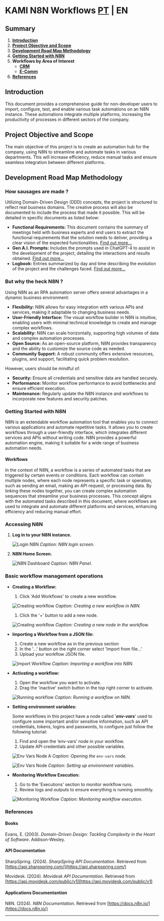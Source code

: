 # KAMI N8N Workflows [PT](README.md) | EN

## Summary

1. [**Introduction**](#introduction)
2. [**Project Objective and Scope**](#project-objective-and-scope)
3. [**Development Road Map Methodology**](#development-road-map-methodology)
4. [**Getting Started with N8N**](#getting-started-with-n8n)
5. **Workflows by Area of Interest**
    - [**CRM**](./modules/crm/main.md)
    - [**E-Comm**](./modules/ecomm/main.md)
6. [**References**](#references)

## Introduction

This document provides a comprehensive guide for non-developer users to import, configure, test, and enable various task automations on an N8N instance. These automations integrate multiple platforms, increasing the productivity of processes in different sectors of the company.

## Project Objective and Scope

The main objective of this project is to create an automation hub for the company, using N8N to streamline and automate tasks in various departments. This will increase efficiency, reduce manual tasks and ensure seamless integration between different platforms.

## Development Road Map Methodology

### How sausages are made ?

Utilizing Domain-Driven Design (DDD) concepts, the project is structured to reflect real business domains. The creative process will also be documented to include the process that made it possible. This will be detailed in specific documents as listed below:

- **Functional Requirements:** This document contains the summary of meetings held with business experts and end users to extract the functional requirements that the solution needs to deliver, providing a clear vision of the expected functionalities. [Find out more...](./requirements_analysis.md)
- **Gen A.I. Prompts:** Includes the prompts used in ChatGPT-4 to assist in the development of the project, detailing the interactions and results obtained. [Find out more...](./prompts-gpt.md)
- **Logbook:** Entries summarized by day and time describing the evolution of the project and the challenges faced. [Find out more...](./logbook.md)

### But why the heck N8N ?

Using N8N as an RPA automation server offers several advantages in a dynamic business environment:

- **Flexibility:** N8N allows for easy integration with various APIs and services, making it adaptable to changing business needs.
- **User-Friendly Interface:** The visual workflow builder in N8N is intuitive, enabling users with minimal technical knowledge to create and manage complex workflows.
- **Scalability:** N8N can scale horizontally, supporting high volumes of data and complex automation processes.
- **Open Source:** As an open-source platform, N8N provides transparency and the ability to customize the source code as needed.
- **Community Support:** A robust community offers extensive resources, plugins, and support, facilitating quick problem resolution.

However, users should be mindful of:

- **Security:** Ensure all credentials and sensitive data are handled securely.
- **Performance:** Monitor workflow performance to avoid bottlenecks and ensure efficient execution.
- **Maintenance:** Regularly update the N8N instance and workflows to incorporate new features and security patches.

### Getting Started with N8N

N8N is an extendable workflow automation tool that enables you to connect various applications and automate repetitive tasks. It allows you to create workflows through a user-friendly interface, which integrates different services and APIs without writing code. N8N provides a powerful automation engine, making it suitable for a wide range of business automation needs.

#### Workflows

In the context of N8N, a workflow is a series of automated tasks that are triggered by certain events or conditions. Each workflow can contain multiple nodes, where each node represents a specific task or operation, such as sending an email, making an API request, or processing data. By linking these nodes together, you can create complex automation sequences that streamline your business processes. This concept aligns with the automated tasks described in this document, where workflows are used to integrate and automate different platforms and services, enhancing efficiency and reducing manual effort.

### Accessing N8N

1. **Log in to your N8N instance.**

      ![Login N8N](./docs/assets/pictures/main/pic_01_n8n_login.png)
      *Caption: N8N login screen.*

2. **N8N Home Screen.**

      ![N8N Dashboard](./docs/assets/pictures/main/pic_02_n8n_dashboard.png)
      *Caption: N8N Panel.*

### Basic workflow management operations

- **Creating a Workflow:**
     1. Click 'Add Workflows' to create a new workflow.

     ![Creating workflow](./docs/assets/pictures/main/pic_02_n8n_dashboard.png)
      *Caption: Creating a new workflow in N8N.*

     1. Click the '+' button to add a new node.

     ![Creating workflow](./docs/assets/pictures/main/pic_03_n8n_new_workflow.png)
      *Caption: Creating a new node in the workflow.*

- **Importing a Workflow from a JSON file:**
     1. Create a new workflow as in the previous section
     2. In the '...' button on the right corner select 'Import from file...'
     3. Upload your workflow JSON file.

     ![Import Workflow](./docs/assets/pictures/main/pic_04_n8n_import_workflow.png)
      *Caption: Importing a workflow into N8N.*

- **Activating a workflow:**
     1. Open the workflow you want to activate.
     2. Drag the 'inactive' switch button in the top right corner to activate.

     ![Running workflow](./docs/assets/pictures/main/pic_05_n8n_activate_workflow.png)
      *Caption: Running a workflow on N8N.*

- **Setting environment variables:**
  
    Some workflows in this project have a node called '*__env-vars__*' used to configure some important and/or sensitive information, such as API credentials, tokens, logins and passwords, to configure just follow the following tutorial:

     1. Find and open the ‘env-vars’ node in your workflow.
     2. Update API credentials and other possible variables.

     ![Env Vars Node A](./docs/assets/pictures/main/pic_06_A_n8n_env_vars.png)
      *Caption: Opening the `env-vars` node.*

     ![Env Vars Node](./docs/assets/pictures/main/pic_06_B_n8n_env_vars.png)
      *Caption: Setting up environment variables.*

- **Monitoring Workflow Execution:**
  1. Go to the 'Executions' section to monitor workflow runs.
  2. Review logs and outputs to ensure everything is running smoothly.

    ![Monitoring Workflow](./docs/assets/pictures/main/pic_07_n8n_monitoring_workflows.png)
    *Caption: Monitoring workflow execution.*

### References

#### Books

Evans, E. (2003). *Domain-Driven Design: Tackling Complexity in the Heart of Software*. Addison-Wesley.

#### API Documentation

SharpSpring. (2024). *SharpSpring API Documentation*. Retrieved from [https://api.sharpspring.com/](https://api.sharpspring.com/)

Movidesk. (2024). *Movidesk API Documentation*. Retrieved from [https://api.movidesk.com/public/v1](https://api.movidesk.com/public/v1)

#### Applications Documentantion

N8N. (2024). *N8N Documentation*. Retrieved from [https://docs.n8n.io/](https://docs.n8n.io/)

---
